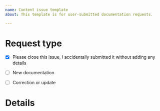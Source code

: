 ```yaml
---
name: Content issue template
about: This template is for user-submitted documentation requests.

---
```


# Request type
<!-- Select the appropriate option -->
- [x] Please close this issue, I accidentally submitted it without adding any details
- [ ] New documentation
- [ ] Correction or update


# Details
<!-- Tell us about the issue you saw. A clear description, links, and screenshots help us fix it faster. -->

<!-- Please include the URL of the page(s) you are seeing the problem on, if it concerns one or more specific pages -->

